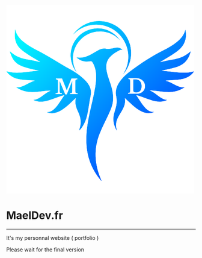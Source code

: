 ![MD-logo](./public/MD-logo.webp)

# MaelDev.fr

---

It's my personnal website ( portfolio )

Please wait for the final version
